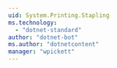```yaml
---
uid: System.Printing.Stapling
ms.technology: 
  - "dotnet-standard"
author: "dotnet-bot"
ms.author: "dotnetcontent"
manager: "wpickett"
---
```

